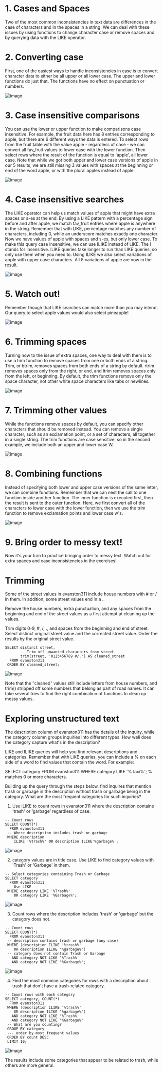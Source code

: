 # 1. Cases and Spaces

Two of the most common inconsistencies in text data are differences in the case of characters and in the spaces in a string. We can deal with these issues by using functions to change character case or remove spaces and by querying data with the LIKE operator.

# 2. Converting case

First, one of the easiest ways to handle inconsistencies in case is to convert character data to either be all upper or all lower case. The upper and lower functions do just that. The functions have no effect on punctuation or numbers.

![image](https://github.com/artempohribnyi/datacamp/assets/113499718/5a624489-6535-4bf3-8991-8054b6c9fc1c)

# 3. Case insensitive comparisons

You can use the lower or upper function to make comparisons case insensitive. For example, the fruit data here has 8 entries corresponding to apple, but there are 6 different ways the data is entered. To select rows from the fruit table with the value apple - regardless of case - we can convert all fav_fruit values to lower case with the lower function. Then select rows where the result of the function is equal to 'apple', all lower case. Note that while we got both upper and lower case versions of apple in our 5 results, we are still missing 3 values with spaces at the beginning or end of the word apple, or with the plural apples instead of apple.

![image](https://github.com/artempohribnyi/datacamp/assets/113499718/99fc5ae2-ebf9-4273-ba81-4ff85878771f)

# 4. Case insensitive searches

The LIKE operator can help us match values of apple that might have extra spaces or s-es at the end. By using a LIKE pattern with a percentage sign before and after apple, we match fav_fruit entries where apple is anywhere in the string. Remember that with LIKE, percentage matches any number of characters, including 0, while an underscore matches exactly one character. Now we have values of apple with spaces and s-es, but only lower case. To make this query case insensitive, we can use ILIKE instead of LIKE. The I stands for insensitive. ILIKE queries take longer to run than LIKE queries, so only use them when you need to. Using ILIKE we also select variations of apple with upper case characters. All 8 variations of apple are now in the result.

![image](https://github.com/artempohribnyi/datacamp/assets/113499718/0bbe69e6-2242-4781-b53c-9179681470a3)

# 5. Watch out!

Remember though that LIKE searches can match more than you may intend. Our query to select apple values would also select pineapple!

![image](https://github.com/artempohribnyi/datacamp/assets/113499718/624d8204-4553-490f-943a-e6536445f91f)

# 6. Trimming spaces

Turning now to the issue of extra spaces, one way to deal with them is to use a trim function to remove spaces from one or both ends of a string. Trim, or btrim, removes spaces from both ends of a string by default. rtrim removes spaces only from the right, or end, and ltrim removes spaces only from the left, or beginning. By default, the trim functions remove only the space character, not other white space characters like tabs or newlines.

![image](https://github.com/artempohribnyi/datacamp/assets/113499718/e56f0a6a-83d4-46fb-86f6-05b66c73b5ce)

# 7. Trimming other values

While the functions remove spaces by default, you can specify other characters that should be removed instead. You can remove a single character, such as an exclamation point, or a set of characters, all together in a single string. The trim functions are case sensitive, so in the second example, we include both an upper and lower case W.

![image](https://github.com/artempohribnyi/datacamp/assets/113499718/f002eb75-1164-4b50-b828-420111a084a6)

# 8. Combining functions

Instead of specifying both lower and upper case versions of the same letter, we can combine functions. Remember that we can nest the call to one function inside another function. The inner function is executed first, then the result is sent to the outer function. Here, we first convert all of the characters to lower case with the lower function, then we use the trim function to remove exclamation points and lower case w's.

![image](https://github.com/artempohribnyi/datacamp/assets/113499718/7d0a3f05-426b-4485-b430-e02a0442befb)

# 9. Bring order to messy text!

Now it's your turn to practice bringing order to messy text. Watch out for extra spaces and case inconsistencies in the exercises!

# Trimming

Some of the street values in evanston311 include house numbers with # or / in them. In addition, some street values end in a ..

Remove the house numbers, extra punctuation, and any spaces from the beginning and end of the street values as a first attempt at cleaning up the values.

Trim digits 0-9, #, /, ., and spaces from the beginning and end of street.
Select distinct original street value and the corrected street value.
Order the results by the original street value.

```
SELECT distinct street,
       -- Trim off unwanted characters from street
       trim(street, '0123456789 #/.') AS cleaned_street
  FROM evanston311
 ORDER BY cleaned_street;
```
![image](https://github.com/artempohribnyi/datacamp/assets/113499718/623f8822-cbdc-4c80-8272-5d1f6ecb0c88)

Note that the "cleaned" values still include letters from house numbers, and trim() stripped off some numbers that belong as part of road names. It can take several tries to find the right combination of functions to clean up messy values.

# Exploring unstructured text

The description column of evanston311 has the details of the inquiry, while the category column groups inquiries into different types. How well does the category capture what's in the description?

LIKE and ILIKE queries will help you find relevant descriptions and categories. Remember that with LIKE queries, you can include a % on each side of a word to find values that contain the word. For example:

SELECT category
  FROM evanston311
 WHERE category LIKE '%Taxi%';
% matches 0 or more characters.

Building up the query through the steps below, find inquires that mention trash or garbage in the description without trash or garbage being in the category. What are the most frequent categories for such inquiries?

1. Use ILIKE to count rows in evanston311 where the description contains 'trash' or 'garbage' regardless of case.

```
-- Count rows
SELECT COUNT(*)
  FROM evanston311
 -- Where description includes trash or garbage
 WHERE description
    ILIKE '%trash%' OR description ILIKE'%garbage%';
```

![image](https://github.com/artempohribnyi/datacamp/assets/113499718/67871f04-427d-49c6-a4f8-d2e2bbc2dafd)

2. category values are in title case. Use LIKE to find category values with 'Trash' or 'Garbage' in them.

```
-- Select categories containing Trash or Garbage
SELECT category
  FROM evanston311
 -- Use LIKE
 WHERE category LIKE '%Trash%'
    OR category LIKE '%Garbage%';
```
![image](https://github.com/artempohribnyi/datacamp/assets/113499718/81a4ea1b-9971-4429-a7ff-15ee0986b61e)

3. Count rows where the description includes 'trash' or 'garbage' but the category does not.

```
-- Count rows
SELECT COUNT(*)
  FROM evanston311 
 -- description contains trash or garbage (any case)
 WHERE (description ILIKE '%trash%'
    OR description ILIKE '%garbage%') 
 -- category does not contain Trash or Garbage
   AND category NOT LIKE '%Trash%'
   AND category NOT LIKE '%Garbage%';
```
![image](https://github.com/artempohribnyi/datacamp/assets/113499718/47df34b9-fff5-406d-ad34-7ac26d0cde0d)

4. Find the most common categories for rows with a description about trash that don't have a trash-related category.

```
-- Count rows with each category
SELECT category, COUNT(*)
  FROM evanston311 
 WHERE (description ILIKE '%trash%'
    OR description ILIKE '%garbage%') 
   AND category NOT LIKE '%Trash%'
   AND category NOT LIKE '%Garbage%'
 -- What are you counting?
 GROUP BY category
 --- order by most frequent values
 ORDER BY count DESC
 LIMIT 10;
```
![image](https://github.com/artempohribnyi/datacamp/assets/113499718/4ba1a96d-fc33-4039-9b58-be8eb09b0c63)

The results include some categories that appear to be related to trash, while others are more general.
